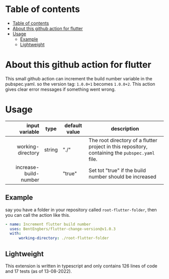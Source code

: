 # Table of contents
- [Table of contents](#table-of-contents)
- [About this github action for flutter](#about-this-github-action-for-flutter)
- [Usage](#usage)
  - [Example](#example)
  - [Lightweight](#lightweight)

# About this github action for flutter
This small github action can increment the build number variable in the pubspec.yaml.
so the version tag: `1.0.0+1` becomes `1.0.0+2`.
This action gives clear error messages if something went wrong.

 
# Usage

|        input variable | type   | default value | description                                                                                     |
| --------------------: | ------ | ------------- | ----------------------------------------------------------------------------------------------- |
|     working-directory | string | "./"          | The root directory of a flutter project in this repository, containing the `pubspec.yaml` file. |
| increase-build-number |        | "true"        | Set tot "true" if the build number should be increased                                          |

## Example 
say you have a folder in your repository called `root-flutter-folder`, then you can call the action like this.
``` yaml
- name: Increment flutter build number
  uses: BentEngbers/flutter-change-version@v1.0.3
  with:
      working-directory: ./root-flutter-folder
```

## Lightweight
This extension is written in typescript and only contains 126 lines of code and 17 tests (as of 13-08-2022).


